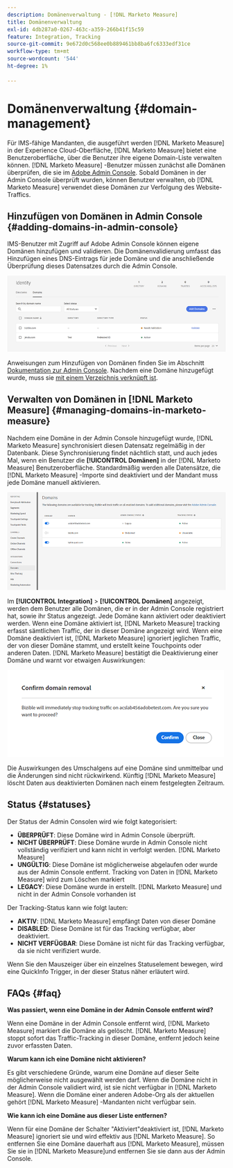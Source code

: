 ```yaml
---
description: Domänenverwaltung - [!DNL Marketo Measure]
title: Domänenverwaltung
exl-id: 4db287a0-0267-463c-a359-266b41f15c59
feature: Integration, Tracking
source-git-commit: 9e672d0c568ee0b889461bb8ba6fc6333edf31ce
workflow-type: tm+mt
source-wordcount: '544'
ht-degree: 1%

---
```


# Domänenverwaltung {#domain-management}

Für IMS-fähige Mandanten, die ausgeführt werden [!DNL Marketo Measure] in der Experience Cloud-Oberfläche, [!DNL Marketo Measure] bietet eine Benutzeroberfläche, über die Benutzer ihre eigene Domain-Liste verwalten können. [!DNL Marketo Measure] -Benutzer müssen zunächst alle Domänen überprüfen, die sie im [Adobe Admin Console](https://adminconsole.adobe.com/). Sobald Domänen in der Admin Console überprüft wurden, können Benutzer verwalten, ob [!DNL Marketo Measure] verwendet diese Domänen zur Verfolgung des Website-Traffics.

## Hinzufügen von Domänen in Admin Console {#adding-domains-in-admin-console}

IMS-Benutzer mit Zugriff auf Adobe Admin Console können eigene Domänen hinzufügen und validieren. Die Domänenvalidierung umfasst das Hinzufügen eines DNS-Eintrags für jede Domäne und die anschließende Überprüfung dieses Datensatzes durch die Admin Console.

![](assets/domain-management-1.png)

Anweisungen zum Hinzufügen von Domänen finden Sie im Abschnitt [Dokumentation zur Admin Console](https://helpx.adobe.com/enterprise/using/set-up-identity.html#setup-domains). Nachdem eine Domäne hinzugefügt wurde, muss sie [mit einem Verzeichnis verknüpft ist](https://helpx.adobe.com/enterprise/using/set-up-identity.html#link-domains-to-directories).

## Verwalten von Domänen in [!DNL Marketo Measure] {#managing-domains-in-marketo-measure}

Nachdem eine Domäne in der Admin Console hinzugefügt wurde, [!DNL Marketo Measure] synchronisiert diesen Datensatz regelmäßig in der Datenbank. Diese Synchronisierung findet nächtlich statt, und auch jedes Mal, wenn ein Benutzer die **[!UICONTROL Domänen]** in der [!DNL Marketo Measure] Benutzeroberfläche. Standardmäßig werden alle Datensätze, die [!DNL Marketo Measure] -Importe sind deaktiviert und der Mandant muss jede Domäne manuell aktivieren.

![](assets/domain-management-2.png)

Im **[!UICONTROL Integration]** > **[!UICONTROL Domänen]** angezeigt, werden dem Benutzer alle Domänen, die er in der Admin Console registriert hat, sowie ihr Status angezeigt. Jede Domäne kann aktiviert oder deaktiviert werden. Wenn eine Domäne aktiviert ist, [!DNL Marketo Measure] tracking erfasst sämtlichen Traffic, der in dieser Domäne angezeigt wird. Wenn eine Domäne deaktiviert ist, [!DNL Marketo Measure] ignoriert jeglichen Traffic, der von dieser Domäne stammt, und erstellt keine Touchpoints oder anderen Daten. [!DNL Marketo Measure] bestätigt die Deaktivierung einer Domäne und warnt vor etwaigen Auswirkungen:

![](assets/domain-management-3.png)

Die Auswirkungen des Umschalgens auf eine Domäne sind unmittelbar und die Änderungen sind nicht rückwirkend. Künftig [!DNL Marketo Measure] löscht Daten aus deaktivierten Domänen nach einem festgelegten Zeitraum.

## Status {#statuses}

Der Status der Admin Consolen wird wie folgt kategorisiert:

* **ÜBERPRÜFT**: Diese Domäne wird in Admin Console überprüft.
* **NICHT ÜBERPRÜFT**: Diese Domäne wurde in Admin Console nicht vollständig verifiziert und kann nicht in verfolgt werden. [!DNL Marketo Measure]
* **UNGÜLTIG**: Diese Domäne ist möglicherweise abgelaufen oder wurde aus der Admin Console entfernt. Tracking von Daten in [!DNL Marketo Measure] wird zum Löschen markiert
* **LEGACY**: Diese Domäne wurde in erstellt. [!DNL Marketo Measure] und nicht in der Admin Console vorhanden ist

Der Tracking-Status kann wie folgt lauten:

* **AKTIV**: [!DNL Marketo Measure] empfängt Daten von dieser Domäne
* **DISABLED**: Diese Domäne ist für das Tracking verfügbar, aber deaktiviert.
* **NICHT VERFÜGBAR**: Diese Domäne ist nicht für das Tracking verfügbar, da sie nicht verifiziert wurde.

Wenn Sie den Mauszeiger über ein einzelnes Statuselement bewegen, wird eine QuickInfo Trigger, in der dieser Status näher erläutert wird.

## FAQs {#faq}

**Was passiert, wenn eine Domäne in der Admin Console entfernt wird?**

Wenn eine Domäne in der Admin Console entfernt wird, [!DNL Marketo Measure] markiert die Domäne als gelöscht. [!DNL Marketo Measure] stoppt sofort das Traffic-Tracking in dieser Domäne, entfernt jedoch keine zuvor erfassten Daten.

**Warum kann ich eine Domäne nicht aktivieren?**

Es gibt verschiedene Gründe, warum eine Domäne auf dieser Seite möglicherweise nicht ausgewählt werden darf. Wenn die Domäne nicht in der Admin Console validiert wird, ist sie nicht verfügbar in [!DNL Marketo Measure]. Wenn die Domäne einer anderen Adobe-Org als der aktuellen gehört [!DNL Marketo Measure] -Mandanten nicht verfügbar sein.

**Wie kann ich eine Domäne aus dieser Liste entfernen?**

Wenn für eine Domäne der Schalter &quot;Aktiviert&quot;deaktiviert ist, [!DNL Marketo Measure] ignoriert sie und wird effektiv aus [!DNL Marketo Measure]. So entfernen Sie eine Domäne dauerhaft aus [!DNL Marketo Measure], müssen Sie sie in [!DNL Marketo Measure]und entfernen Sie sie dann aus der Admin Console.
